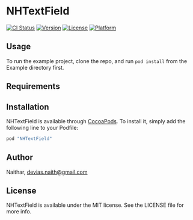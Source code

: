 # NHTextField

[![CI Status](http://img.shields.io/travis/Naithar/NHTextField.svg?style=flat)](https://travis-ci.org/Naithar/NHTextField)
[![Version](https://img.shields.io/cocoapods/v/NHTextField.svg?style=flat)](http://cocoapods.org/pods/NHTextField)
[![License](https://img.shields.io/cocoapods/l/NHTextField.svg?style=flat)](http://cocoapods.org/pods/NHTextField)
[![Platform](https://img.shields.io/cocoapods/p/NHTextField.svg?style=flat)](http://cocoapods.org/pods/NHTextField)

## Usage

To run the example project, clone the repo, and run `pod install` from the Example directory first.

## Requirements

## Installation

NHTextField is available through [CocoaPods](http://cocoapods.org). To install
it, simply add the following line to your Podfile:

```ruby
pod "NHTextField"
```

## Author

Naithar, devias.naith@gmail.com

## License

NHTextField is available under the MIT license. See the LICENSE file for more info.
